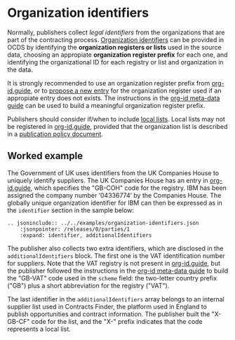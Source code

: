 # Organization identifiers

Normally, publishers collect *legal identifiers* from the organizations that are part of the contracting process.  [Organization identifiers](../../../schema/identifiers/#organization-ids) can be provided in OCDS by identifying the **organization registers or lists** used in the source data, choosing an appropiate **organization register prefix** for each one, and identifying the organizational ID for each registry or list and organization in the data.

It is strongly recommended to use an organization register prefix from [org-id.guide](http://org-id.guide), or to [propose a new entry](http://docs.org-id.guide/en/latest/contribute/#proposing-a-new-entry) for the organization register used if an appropiate entry does not exists. The instructions in the [org-id meta-data guide](http://docs.org-id.guide/en/latest/metadata/#assigning-a-code) can be used to build a meaningful organization register prefix.

Publishers should consider if/when to include [local lists](../../../schema/identifiers/#choosing-an-identifier).  Local lists may not be registered in [org-id.guide](http://org-id.guide), provided that the organization list is described in a [publication policy document](../../publish/#finalize-your-publication-policy).

## Worked example

The Government of UK uses identifiers from the UK Companies House to uniquely identify suppliers. The UK Companies House has an entry in [org-id.guide](http://org-id.guide/list/GB-COH), which specifies the "GB-COH" code for the registry. IBM has been assigned the company number ‘04336774’ by the Companies House.  The globally unique organization identifier for IBM can then be expressed as in the `identifier` section in the sample below:

```eval_rst
.. jsoninclude:: ../../examples/organization-identifiers.json
    :jsonpointer: /releases/0/parties/1
    :expand: identifier, additionalIdentifiers
```

The publisher also collects two extra identifiers, which are disclosed in the `additionalIdentifiers` block. The first one is the VAT identification number for suppliers. Note that the VAT registry is not present in [org-id.guide](http://org-id.guide/), but the publisher followed the instructions in the [org-id meta-data guide](http://docs.org-id.guide/en/latest/metadata/#assigning-a-code) to build the "GB-VAT" code used in the `scheme` field: the two-letter country prefix ("GB") plus a short abbreviation for the registry ("VAT").

The last identifier in the `additionalIdentifiers` array belongs to an internal supplier list used in Contracts Finder, the platform used in England to publish opportunities and contract information. The publisher built the "X-GB-CF" code for the list, and the "X-" prefix indicates that the code represents a local list.
